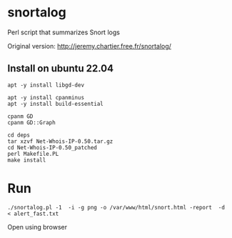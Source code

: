 # snortalog

Perl script that summarizes Snort logs

Original version: http://jeremy.chartier.free.fr/snortalog/

## Install on ubuntu 22.04

```
apt -y install libgd-dev

apt -y install cpanminus
apt -y install build-essential

```

```
cpanm GD
cpanm GD::Graph

```

```
cd deps
tar xzvf Net-Whois-IP-0.50.tar.gz
cd Net-Whois-IP-0.50_patched
perl Makefile.PL
make install
```

# Run

```
./snortalog.pl -1  -i -g png -o /var/www/html/snort.html -report  -d  < alert_fast.txt
```

Open using browser

